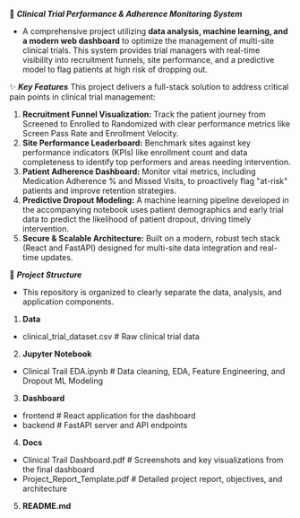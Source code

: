 💊 ***Clinical Trial Performance & Adherence Monitoring System***
* A comprehensive project utilizing **data analysis, machine learning, and a modern web dashboard** to optimize the management of multi-site clinical trials. This system provides trial managers with real-time visibility into recruitment funnels, site performance, and a predictive model to flag patients at high risk of dropping out.



✨ ***Key Features***
This project delivers a full-stack solution to address critical pain points in clinical trial management:
1. **Recruitment Funnel Visualization:** Track the patient journey from Screened to Enrolled to Randomized with clear performance metrics like Screen Pass Rate and Enrollment Velocity.
2. **Site Performance Leaderboard:** Benchmark sites against key performance indicators (KPIs) like enrollment count and data completeness to identify top performers and areas needing intervention.
3. **Patient Adherence Dashboard:** Monitor vital metrics, including Medication Adherence % and Missed Visits, to proactively flag "at-risk" patients and improve retention strategies.
4. **Predictive Dropout Modeling:** A machine learning pipeline developed in the accompanying notebook uses patient demographics and early trial data to predict the likelihood of patient dropout, driving timely intervention.
5. **Secure & Scalable Architecture:** Built on a modern, robust tech stack (React and FastAPI) designed for multi-site data integration and real-time updates.



📁 ***Project Structure***
* This repository is organized to clearly separate the data, analysis, and application components.
1. **Data**
* clinical_trial_dataset.csv     # Raw clinical trial data
2. **Jupyter Notebook**
* Clinical Trail EDA.ipynb       # Data cleaning, EDA, Feature Engineering, and Dropout ML Modeling
3. **Dashboard**
* frontend                       # React application for the dashboard
* backend                        # FastAPI server and API endpoints
4. **Docs**
* Clinical Trail Dashboard.pdf   # Screenshots and key visualizations from the final dashboard
* Project_Report_Template.pdf    # Detailed project report, objectives, and architecture
5. **README.md**
